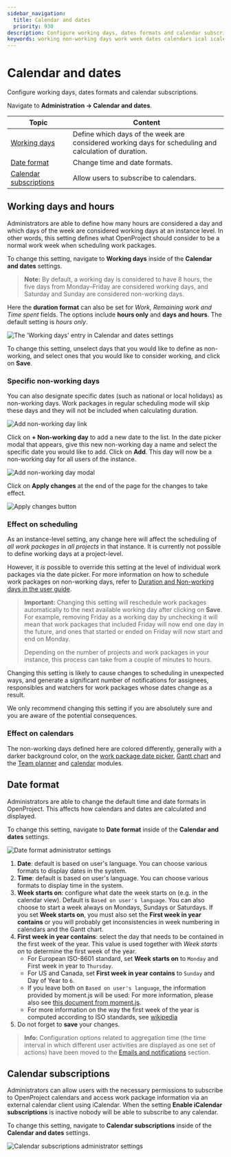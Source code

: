```yaml
---
sidebar_navigation:
  title: Calendar and dates
  priority: 930
description: Configure working days, dates formats and calendar subscriptions
keywords: working non-working days work week dates calendars ical icalendar
---
```

# Calendar and dates

Configure working days, dates formats and calendar subscriptions.

Navigate to **Administration → Calendar and dates**.

| Topic                                             | Content                                                      |
| ------------------------------------------------- | ------------------------------------------------------------ |
| [Working days](#working-days-and-hours)           | Define which days of the week are considered working days for scheduling and calculation of duration. |
| [Date format](#date-format)                       | Change time and date formats.                                |
| [Calendar subscriptions](#calendar-subscriptions) | Allow users to subscribe to calendars.                       |

## Working days and hours

Administrators are able to define how many hours are considered a day and which days of the week are considered working days at an instance level. In other words, this setting defines what OpenProject should consider to be a normal work week when scheduling work packages. 

To change this setting, navigate to **Working days** inside of the **Calendar and dates** settings.

> **Note:** By default, a working day is considered to have 8 hours, the five days from Monday–Friday are considered working days, and Saturday and Sunday are considered non-working days.

Here the **duration format** can also be set for *Work, Remaining work and Time spent* fields. The options include **hours only** and **days and hours**. The default setting is *hours only*.

 ![The 'Working days' entry in Calendar and dates settings ](admin-working-days-hours.png)

To change this setting, unselect days that you would like to define as non-working, and select ones that you would like to consider working, and click on **Save**.

### Specific non-working days

You can also designate specific dates (such as national or local holidays) as non-working days. Work packages in regular scheduling mode will skip these days and they will not be included when calculating duration.

![Add non-working day link](add-non-working-day-link.png)

Click on **+ Non-working day** to add a new date to the list. In the date picker modal that appears, give this new non-working day a name and select the specific date you would like to add. Click on **Add**. This day will now be a non-working day for all users of the instance.

![Add non-working day modal](add-working-day-modal.png)

Click on **Apply changes** at the end of the page for the changes to take effect.

![Apply changes button](apply-changes-button.png)

### Effect on scheduling

As an instance-level setting, any change here will affect the scheduling of *all work packages* in *all projects* in that instance. It is currently not possible to define working days at a project-level.

However, it *is* possible to override this setting at the level of individual work packages via the date picker. For more information on how to schedule work packages on non-working days, refer to [Duration and Non-working days in the user guide](../../user-guide/work-packages/set-change-dates/#working-days-and-duration).

> **Important:** Changing this setting will reschedule work packages automatically to the next available working day after clicking on **Save**. For example, removing Friday as a working day by unchecking it will mean that work packages that included Friday will now end one day in the future, and ones that started or ended on Friday will now start and end on Monday.
>
> Depending on the number of projects and work packages in your instance, this process can take from a couple of minutes to hours.

Changing this setting is likely to cause changes to scheduling in unexpected ways, and generate a significant number of notifications for assignees, responsibles and watchers for work packages whose dates change as a result.

We only recommend changing this setting if you are absolutely sure and you are aware of the potential consequences.

### Effect on calendars

The non-working days defined here are colored differently, generally with a darker background color, on the [work package date picker](../../user-guide/work-packages/set-change-dates/#working-days-and-duration), [Gantt chart](../../user-guide/gantt-chart/) and the [Team planner](../../user-guide/team-planner/) and [calendar](../../user-guide/calendar/) modules.

## Date format

Administrators are able to change the default time and date formats in OpenProject. This affects how calendars and dates are calculated and displayed.

To change this setting, navigate to **Date format** inside of the **Calendar and dates** settings.

![Date format administrator settings](date-format.png)

1. **Date**: default is based on user's language. You can choose various formats to display dates in the system.
2. **Time**: default is based on user's language. You can choose various formats to display time in the system.
3. **Week starts on**: configure what date the week starts on (e.g. in the calendar view). Default is `Based on user's language`.
   You can also choose to start a week always on Mondays, Sundays or Saturdays.
   If you set **Week starts on**, you must also set the **First week in year contains** or you will probably get inconsistencies in week numbering in calendars and the Gantt chart.
4. **First week in year contains**: select the day that needs to be contained in the first week of the year. This value is used together with _Week starts on_ to determine the first week of the year.
   - For European ISO-8601 standard, set **Week starts on** to `Monday` and First week in year to `Thursday`.
   - For US and Canada, set **First week in year contains** to `Sunday` and Day of Year to `6`.
   - If you leave both on `Based on user's language`, the information provided by moment.js will be used: For more information, please also see [this document from moment.js](https://momentjscom.readthedocs.io/en/latest/moment/07-customization/16-dow-doy/).
   - For more information on the way the first week of the year is computed according to ISO standards, see [wikipedia](https://en.wikipedia.org/wiki/ISO_week_date#First_week)
5. Do not forget to **save** your changes.

> **Info:** Configuration options related to aggregation time (the time interval in which different user activities are displayed as one set of actions) have been moved to the [Emails and notifications](../emails-and-notifications/) section.

## Calendar subscriptions

Administrators can allow users with the necessary permissions to subscribe to OpenProject calendars and access work package information via an external calendar client using iCalendar. When the setting **Enable iCalendar subscriptions** is inactive nobody will be able to subscribe to any calendar.

To change this setting, navigate to **Calendar subscriptions** inside of the **Calendar and dates** settings.

![Calendar subscriptions administrator settings](calendar-subscriptions.png)
